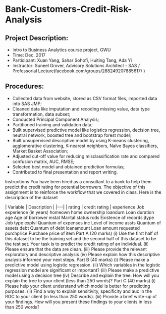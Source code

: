 # Bank-Customers-Credit-Risk-Analysis

## Project Description:
* Intro to Business Analytics course project, GWU
* Time: Dec. 2017
* Participant: Xuan Yang, Sahar Sohofi, Huiting Tang, Ada Yi
* Instructor: Suneel Grover, Advisory Solutions Architect - SAS / Professorial Lecture(facebook.com/groups/288249207885617/ )
 
## Procedures:
* Collected data from website, stored as CSV format files, imported data into SAS JMP;
* Cleaned data like imputation and recoding missing value, data type transformation, data subset;
* Conducted Principal Component Analysis;
* Partitioned training and validation data;
* Built supervised predictive model like logistics regression, decision tree, neutral network, boosted tree and bootstrap forest model;
* Built unsupervised descriptive model by using K-means clustering, agglomerative clustering, K-nearest neighbors, Naïve Bayes classifiers, Market Basket Association; 
* Adjusted cut-off value for reducing misclassification rate and compared confusion matrix, AUC, RMSE;
* Selected best model and obtained prediction formulas;
* Contributed to final presentation and report writing.

Instructions
You have been hired as a consultant to a bank to help them predict the credit rating for potential
borrowers. The objective of this assignment is to reinforce the workflow that we covered in
class. Here is the description of the dataset

| Variable | Description |
|---|
| rating | credit rating |
experience Job experience (in years)
homeown home ownership
loandurn Loan duration
age Age of borrower
mstat Marital status
rcds Existence of records
jtype Job type
explvl Quantum of expenses
inc Level of income
assts Quantum of assets
debt Quantum of debt
loanamount Loan amount requested
purchprice Purchase price of item
Part A (20 marks)
(i) Use the first half of this dataset to be the training set and the second half of this dataset
to be the test set. Your task is to predict the credit rating of an individual.
(ii) Please ensure that the data are clean.
(iii) Please provide the relevant exploratory and descriptive analysis
(iv) Please explain how this descriptive analysis informed your next steps.
Part B (40 marks)
(i) Please make a predictive model using logistic regression.
(ii) Which variables in the logistic regression model are significant or important?
(iii) Please make a predictive model using a decision tree
(iv) Describe and explain the tree. How will you explain the tree to your client (less than 250
words)?
Part C (40 marks)
(i) Please help your client understand which model is better for predicting purposes.
(ii) Find a way to explain sensitivity, specificity and auc in the ROC to your client (in less
than 250 words).
(iii) Provide a brief write-up of your findings. How will you present these findings to your
clients in less than 250 words?
